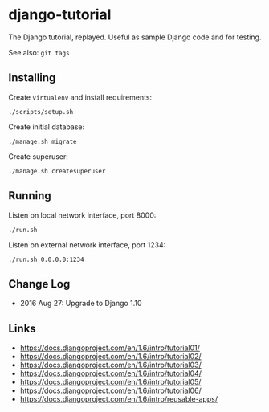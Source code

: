 django-tutorial
===============

The Django tutorial, replayed. Useful as sample Django code and for testing.

See also: `git tags`

Installing
----------

Create `virtualenv` and install requirements:

    ./scripts/setup.sh

Create initial database:

    ./manage.sh migrate

Create superuser:

    ./manage.sh createsuperuser

Running
-------

Listen on local network interface, port 8000:

    ./run.sh

Listen on external network interface, port 1234:

    ./run.sh 0.0.0.0:1234

Change Log
----------

- 2016 Aug 27: Upgrade to Django 1.10

Links
-----
- https://docs.djangoproject.com/en/1.6/intro/tutorial01/
- https://docs.djangoproject.com/en/1.6/intro/tutorial02/
- https://docs.djangoproject.com/en/1.6/intro/tutorial03/
- https://docs.djangoproject.com/en/1.6/intro/tutorial04/
- https://docs.djangoproject.com/en/1.6/intro/tutorial05/
- https://docs.djangoproject.com/en/1.6/intro/tutorial06/
- https://docs.djangoproject.com/en/1.6/intro/reusable-apps/
